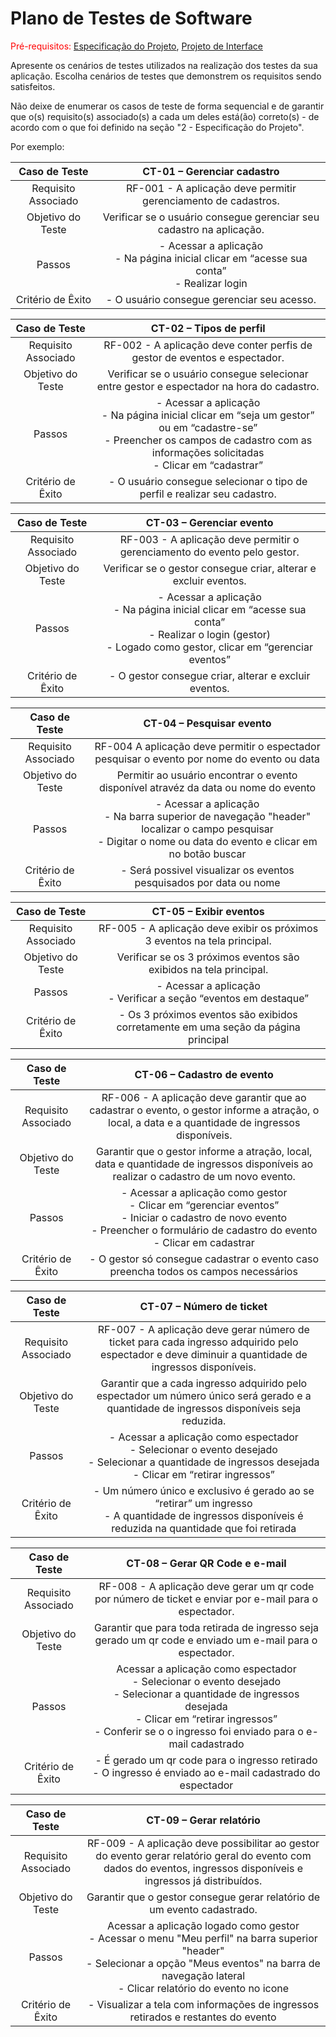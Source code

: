 # Plano de Testes de Software

<span style="color:red">Pré-requisitos: <a href="2-Especificação do Projeto.md"> Especificação do Projeto</a></span>, <a href="3-Projeto de Interface.md"> Projeto de Interface</a>

Apresente os cenários de testes utilizados na realização dos testes da sua aplicação. Escolha cenários de testes que demonstrem os requisitos sendo satisfeitos.

Não deixe de enumerar os casos de teste de forma sequencial e de garantir que o(s) requisito(s) associado(s) a cada um deles está(ão) correto(s) - de acordo com o que foi definido na seção "2 - Especificação do Projeto".

Por exemplo:

|  **Caso de Teste**  |                                    CT-01 – Gerenciar cadastro                                     |
| :-----------------: | :-----------------------------------------------------------------------------------------------: |
| Requisito Associado |                  RF-001 - A aplicação deve permitir gerenciamento de cadastros.                   |
|  Objetivo do Teste  |               Verificar se o usuário consegue gerenciar seu cadastro na aplicação.                |
|       Passos        | - Acessar a aplicação <br> - Na página inicial clicar em “acesse sua conta” <br> - Realizar login |
|  Critério de Êxito  |                            - O usuário consegue gerenciar seu acesso.                             |

|  **Caso de Teste**  |                                                                                        CT-02 – Tipos de perfil                                                                                        |
| :-----------------: | :---------------------------------------------------------------------------------------------------------------------------------------------------------------------------------------------------: |
| Requisito Associado |                                                              RF-002 - A aplicação deve conter perfis de gestor de eventos e espectador.                                                               |
|  Objetivo do Teste  |                                                       Verificar se o usuário consegue selecionar entre gestor e espectador na hora do cadastro.                                                       |
|       Passos        | - Acessar a aplicação <br> - Na página inicial clicar em “seja um gestor” ou em “cadastre-se” <br> - Preencher os campos de cadastro com as informações solicitadas <br> - Clicar em “cadastrar” <br> |
|  Critério de Êxito  |                                                               - O usuário consegue selecionar o tipo de perfil e realizar seu cadastro.                                                               |

|  **Caso de Teste**  |                                                                       CT-03 – Gerenciar evento                                                                        |
| :-----------------: | :-------------------------------------------------------------------------------------------------------------------------------------------------------------------: |
| Requisito Associado |                                               RF-003 - A aplicação deve permitir o gerenciamento do evento pelo gestor.                                               |
|  Objetivo do Teste  |                                                   Verificar se o gestor consegue criar, alterar e excluir eventos.                                                    |
|       Passos        | - Acessar a aplicação <br> - Na página inicial clicar em “acesse sua conta” <br> - Realizar o login (gestor) <br> - Logado como gestor, clicar em “gerenciar eventos” |
|  Critério de Êxito  |                                                         - O gestor consegue criar, alterar e excluir eventos.                                                         |

|  **Caso de Teste**  |                                                                         CT-04 – Pesquisar evento                                                                          |
| :-----------------: | :-----------------------------------------------------------------------------------------------------------------------------------------------------------------------: |
| Requisito Associado |                                        RF-004 A aplicação deve permitir o espectador pesquisar o evento por nome do evento ou data                                        |
|  Objetivo do Teste  |                                            Permitir ao usuário encontrar o evento disponível atravéz da data ou nome do evento                                            |
|       Passos        | - Acessar a aplicação <br> - Na barra superior de navegação "header" localizar o campo pesquisar <br> - Digitar o nome ou data do evento e clicar em no botão buscar <br> |
|  Critério de Êxito  |                                                    - Será possivel visualizar os eventos pesquisados por data ou nome                                                     |

|  **Caso de Teste**  |                               CT-05 – Exibir eventos                               |
| :-----------------: | :--------------------------------------------------------------------------------: |
| Requisito Associado |     RF-005 - A aplicação deve exibir os próximos 3 eventos na tela principal.      |
|  Objetivo do Teste  |         Verificar se os 3 próximos eventos são exibidos na tela principal.         |
|       Passos        |        - Acessar a aplicação <br> - Verificar a seção “eventos em destaque”        |
|  Critério de Êxito  | - Os 3 próximos eventos são exibidos corretamente em uma seção da página principal |

|  **Caso de Teste**  |                                                                                     CT-06 – Cadastro de evento                                                                                      |
| :-----------------: | :-------------------------------------------------------------------------------------------------------------------------------------------------------------------------------------------------: |
| Requisito Associado |                         RF-006 - A aplicação deve garantir que ao cadastrar o evento, o gestor informe a atração, o local, a data e a quantidade de ingressos disponíveis.                          |
|  Objetivo do Teste  |                                Garantir que o gestor informe a atração, local, data e quantidade de ingressos disponíveis ao realizar o cadastro de um novo evento.                                 |
|       Passos        | - Acessar a aplicação como gestor <br> - Clicar em “gerenciar eventos” <br> - Iniciar o cadastro de novo evento <br> - Preencher o formulário de cadastro do evento <br> - Clicar em cadastrar <br> |
|  Critério de Êxito  |                                                         - O gestor só consegue cadastrar o evento caso preencha todos os campos necessários                                                         |

|  **Caso de Teste**  |                                                                      CT-07 – Número de ticket                                                                       |
| :-----------------: | :-----------------------------------------------------------------------------------------------------------------------------------------------------------------: |
| Requisito Associado |        RF-007 - A aplicação deve gerar número de ticket para cada ingresso adquirido pelo espectador e deve diminuir a quantidade de ingressos disponíveis.         |
|  Objetivo do Teste  |              Garantir que a cada ingresso adquirido pelo espectador um número único será gerado e a quantidade de ingressos disponíveis seja reduzida.              |
|       Passos        | - Acessar a aplicação como espectador <br> - Selecionar o evento desejado <br> - Selecionar a quantidade de ingressos desejada <br> - Clicar em “retirar ingressos” |
|  Critério de Êxito  |      - Um número único e exclusivo é gerado ao se “retirar” um ingresso <br> - A quantidade de ingressos disponíveis é reduzida na quantidade que foi retirada      |

|  **Caso de Teste**  |                                                                                                     CT-08 – Gerar QR Code e e-mail                                                                                                     |
| :-----------------: | :------------------------------------------------------------------------------------------------------------------------------------------------------------------------------------------------------------------------------------: |
| Requisito Associado |                                                                 RF-008 - A aplicação deve gerar um qr code por número de ticket e enviar por e-mail para o espectador.                                                                 |
|  Objetivo do Teste  |                                                               Garantir que para toda retirada de ingresso seja gerado um qr code e enviado um e-mail para o espectador.                                                                |
|       Passos        | Acessar a aplicação como espectador <br> - Selecionar o evento desejado <br> - Selecionar a quantidade de ingressos desejada <br> - Clicar em “retirar ingressos” <br> - Conferir se o o ingresso foi enviado para o e-mail cadastrado |
|  Critério de Êxito  |                                                             - É gerado um qr code para o ingresso retirado <br> - O ingresso é enviado ao e-mail cadastrado do espectador                                                              |

|  **Caso de Teste**  |                                                                                                   CT-09 – Gerar relatório                                                                                                   |
| :-----------------: | :-------------------------------------------------------------------------------------------------------------------------------------------------------------------------------------------------------------------------: |
| Requisito Associado |                             RF-009 - A aplicação deve possibilitar ao gestor do evento gerar relatório geral do evento com dados do eventos, ingressos disponíveis e ingressos já distribuídos.                             |
|  Objetivo do Teste  |                                                                           Garantir que o gestor consegue gerar relatório de um evento cadastrado.                                                                           |
|       Passos        | Acessar a aplicação logado como gestor <br> - Acessar o menu "Meu perfil" na barra superior "header" <br> - Selecionar a opção "Meus eventos" na barra de navegação lateral <br> - Clicar relatório do evento no icone <br> |
|  Critério de Êxito  |                                                                      - Visualizar a tela com informações de ingressos retirados e restantes do evento                                                                       |
